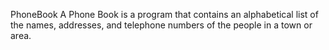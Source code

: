  PhoneBook
A Phone Book is a program that contains an alphabetical list of the names, addresses, and telephone numbers of the people in a town or area.
